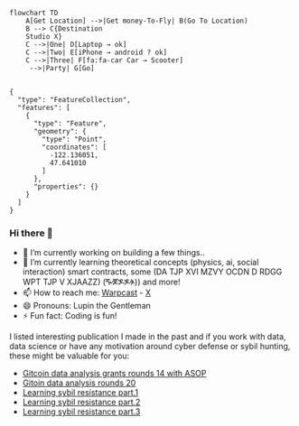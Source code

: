 
```mermaid
flowchart TD
    A[Get Location] -->|Get money-To-Fly| B(Go To Location)
    B --> C{Destination
    Studio X}
    C -->|One| D[Laptop → ok]
    C -->|Two| E[iPhone → android ? ok]
    C -->|Three| F[fa:fa-car Car → Scooter]
     -->|Party| G[Go]
  
```
```topojson
{
  "type": "FeatureCollection",
  "features": [
    {
      "type": "Feature",
      "geometry": {
        "type": "Point",
        "coordinates": [
          -122.136051,
          47.641010
        ]
      },
      "properties": {}
    }
  ]
}
```

### Hi there 👋

- 🔭 I’m currently working on building a few things..
- 🌱 I’m currently learning theoretical concepts (physics, ai, social interaction) smart contracts, some (DA TJP XVI MZVY OCDN D RDGG WPT TJP V XJAAZZ) (ⶔⶎⶌⶌⶊ)) and more! 
- 📫 How to reach me: [Warpcast](https://warpcast.com/sirlupinwatson) - [X](https://twitter.com/Sirlupinwatson)
- 😄 Pronouns: Lupin the Gentleman
- ⚡ Fun fact: Coding is fun!


I listed interesting publication I made in the past and if you work with data, data science or have any motivation around cyber defense or sybil hunting, these might be valuable for you:

-  [Gitcoin data analysis grants rounds 14 with ASOP](https://hackmd.io/UOlkSVK0QMSEsKEB3fUFjQ?view)
-  [Gitoin data analysis rounds 20](https://github.com/sirlupinwatson/GG20xOSO)
-  [Learning sybil resistance part.1](https://gov.gitcoin.co/t/learning-sybil-resistance-work-in-progress-part-1/10536)    
-  [Learning sybil resistance part.2](https://gov.gitcoin.co/t/learning-sybil-resistance-work-in-progress-part-2/10537)
-  [Learning sybil resistance part.3](https://gov.gitcoin.co/t/learning-sybil-resistance-work-in-progress-part-3/10644)




